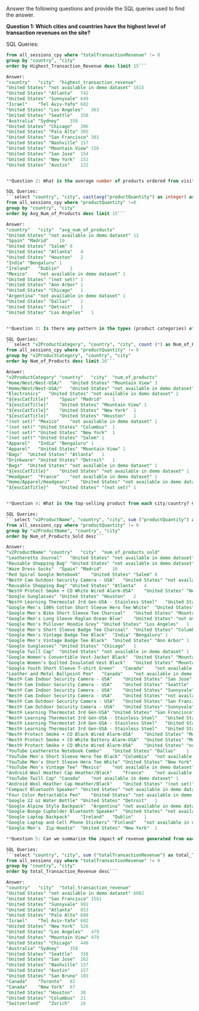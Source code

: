 Answer the following questions and provide the SQL queries used to find the answer.

**Question 1: Which cities and countries have the highest level of transaction revenues on the site?**

SQL Queries:

```sql select "country", "city", max("totalTransactionRevenue") as Highest_Transaction_Revenue
from all_sessions_cpy where "totalTransactionRevenue" != 0
group by "country", "city"
order by Highest_Transaction_Revenue desc limit 15```

Answer:
"country"	"city"	"highest_transaction_revenue"
"United States"	"not available in demo dataset"	1015
"United States"	"Atlanta"	742
"United States"	"Sunnyvale"	649
"Israel"	"Tel Aviv-Yafo"	602
"United States"	"Los Angeles"	363
"United States"	"Seattle"	358
"Australia"	"Sydney"	358
"United States"	"Chicago"	306
"United States"	"Palo Alto"	305
"United States"	"San Francisco"	301
"United States"	"Nashville"	157
"United States"	"Mountain View"	156
"United States"	"San Jose"	154
"United States"	"New York"	152
"United States"	"Austin"	122


**Question 2: What is the average number of products ordered from visitors in each city and country?**

SQL Queries: 
```select "country", "city", cast(avg("productQuantity") as integer) as Avg_Num_of_Products
from all_sessions_cpy where "productQuantity" !=0
group by "country", "city"
order by Avg_Num_of_Products desc limit 15```

Answer:
"country"	"city"	"avg_num_of_products"
"United States"	"not available in demo dataset"	11
"Spain"	"Madrid"	10
"United States"	"Salem"	8
"United States"	"Atlanta"	4
"United States"	"Houston"	2
"India"	"Bengaluru"	1
"Ireland"	"Dublin"	1
"Mexico"	"not available in demo dataset"	1
"United States"	"(not set)"	1
"United States"	"Ann Arbor"	1
"United States"	"Chicago"	1
"Argentina"	"not available in demo dataset"	1
"United States"	"Dallas"	1
"United States"	"Detroit"	1
"United States"	"Los Angeles"	1


**Question 3: Is there any pattern in the types (product categories) of products ordered from visitors in each city and country?**

SQL Queries:
```select "v2ProductCategory", "country", "city", count (*) as Num_of_Products
from all_sessions_cpy where "productQuantity" != 0
group by "v2ProductCategory", "country", "city"
order by Num_of_Products desc limit 20```

Answer:
"v2ProductCategory"	"country"	"city"	"num_of_products"
"Home/Nest/Nest-USA/"	"United States"	"Mountain View"	3
"Home/Nest/Nest-USA/"	"United States"	"not available in demo dataset"	3
"Electronics"	"United States"	"not available in demo dataset"	2
"${escCatTitle}"	"Spain"	"Madrid"	1
"${escCatTitle}"	"United States"	"Mountain View"	1
"${escCatTitle}"	"United States"	"New York"	1
"${escCatTitle}"	"United States"	"Houston"	1
"(not set)"	"Mexico"	"not available in demo dataset"	1
"(not set)"	"United States"	"Columbus"	1
"(not set)"	"United States"	"New York"	1
"(not set)"	"United States"	"Salem"	1
"Apparel"	"India"	"Bengaluru"	1
"Apparel"	"United States"	"Mountain View"	1
"Bags"	"United States"	"Atlanta"	1
"Drinkware"	"United States"	"Detroit"	1
"Bags"	"United States"	"not available in demo dataset"	1
"${escCatTitle}"	"United States"	"not available in demo dataset"	1
"Headgear"	"France"	"not available in demo dataset"	1
"Home/Apparel/Headgear/"	"United States"	"not available in demo dataset"	1
"${escCatTitle}"	"United States"	"(not set)"	1


**Question 4: What is the top-selling product from each city/country? Can we find any pattern worthy of noting in the products sold?**

SQL Queries:
```select "v2ProductName", "country", "city", sum ("productQuantity") as Num_of_Products_Sold
from all_sessions_cpy where "productQuantity" != 0
group by "v2ProductName", "country", "city"
order by Num_of_Products_Sold desc```

Answer:
"v2ProductName"	"country"	"city"	"num_of_products_sold"
"Leatherette Journal"	"United States"	"not available in demo dataset"	65
"Reusable Shopping Bag"	"United States"	"not available in demo dataset"	50
"Waze Dress Socks"	"Spain"	"Madrid"	10
"Red Spiral Google Notebook"	"United States"	"Salem"	8
"Nest® Cam Outdoor Security Camera - USA"	"United States"	"not available in demo dataset"	4
"Reusable Shopping Bag"	"United States"	"Atlanta"	4
"Nest® Protect Smoke + CO White Wired Alarm-USA"	"United States"	"New York"	2
"Google Sunglasses"	"United States"	"Houston"	2
"Nest® Learning Thermostat 3rd Gen-USA - Stainless Steel"	"United States"	"Mountain View"	2
"Google Men's 100% Cotton Short Sleeve Hero Tee White"	"United States"	"New York"	2
"Google Men's Bike Short Sleeve Tee Charcoal"	"United States"	"Mountain View"	1
"Google Men's Long Sleeve Raglan Ocean Blue"	"United States"	"not available in demo dataset"	1
"Google Men's Pullover Hoodie Grey"	"United States"	"Los Angeles"	1
"Google Men's Short Sleeve Badge Tee Charcoal"	"United States"	"Columbus"	1
"Google Men's Vintage Badge Tee Black"	"India"	"Bengaluru"	1
"Google Men's Vintage Badge Tee Black"	"United States"	"Ann Arbor"	1
"Google Sunglasses"	"United States"	"Chicago"	1
"Google Twill Cap"	"United States"	"not available in demo dataset"	1
"Google Women's Convertible Vest-Jacket Black"	"United States"	"Mountain View"	1
"Google Women's Quilted Insulated Vest Black"	"United States"	"Mountain View"	1
"Google Youth Short Sleeve T-shirt Green"	"Canada"	"not available in demo dataset"	1
"Leather and Metal Ballpoint Pen"	"Canada"	"not available in demo dataset"	1
"Nest® Cam Indoor Security Camera - USA"	"United States"	"San Jose"	1
"Nest® Cam Indoor Security Camera - USA"	"United States"	"Seattle"	1
"Nest® Cam Indoor Security Camera - USA"	"United States"	"Sunnyvale"	1
"Nest® Cam Indoor Security Camera - USA"	"United States"	"not available in demo dataset"	1
"Nest® Cam Outdoor Security Camera - USA"	"United States"	"San Francisco"	1
"Nest® Cam Outdoor Security Camera - USA"	"United States"	"Sunnyvale"	1
"Nest® Learning Thermostat 3rd Gen-USA"	"United States"	"San Francisco"	1
"Nest® Learning Thermostat 3rd Gen-USA - Stainless Steel"	"United States"	"New York"	1
"Nest® Learning Thermostat 3rd Gen-USA - Stainless Steel"	"United States"	"Palo Alto"	1
"Nest® Learning Thermostat 3rd Gen-USA - Stainless Steel"	"United States"	"not available in demo dataset"	1
"Nest® Protect Smoke + CO Black Wired Alarm-USA"	"United States"	"Mountain View"	1
"Nest® Protect Smoke + CO White Battery Alarm-USA"	"United States"	"Mountain View"	1
"Nest® Protect Smoke + CO White Wired Alarm-USA"	"United States"	"not available in demo dataset"	1
"YouTube Leatherette Notebook Combo"	"United States"	"Dallas"	1
"YouTube Men's Short Sleeve Hero Tee Black"	"Colombia"	"not available in demo dataset"	1
"YouTube Men's Short Sleeve Hero Tee White"	"United States"	"New York"	1
"YouTube Men's Vintage Tee"	"Mexico"	"not available in demo dataset"	1
"Android Wool Heather Cap Heather/Black"	"France"	"not available in demo dataset"	1
"YouTube Twill Cap"	"Canada"	"not available in demo dataset"	1
"Android Wool Heather Cap Heather/Black"	"United States"	"(not set)"	1
"Compact Bluetooth Speaker"	"United States"	"not available in demo dataset"	1
"Four Color Retractable Pen"	"United States"	"not available in demo dataset"	1
"Google 22 oz Water Bottle"	"United States"	"Detroit"	1
"Google Alpine Style Backpack"	"Argentina"	"not available in demo dataset"	1
"Google Bongo Cupholder Bluetooth Speaker"	"United States"	"not available in demo dataset"	1
"Google Laptop Backpack"	"Ireland"	"Dublin"	1
"Google Laptop and Cell Phone Stickers"	"Finland"	"not available in demo dataset"	1
"Google Men's  Zip Hoodie"	"United States"	"New York"	1

**Question 5: Can we summarize the impact of revenue generated from each city/country?**

SQL Queries: 
```select "country", "city", sum ("totalTransactionRevenue") as total_Transaction_Revenue
from all_sessions_cpy where "totalTransactionRevenue" != 0
group by "country", "city"
order by total_Transaction_Revenue desc```

Answer:
"country"	"city"	"total_transaction_revenue"
"United States"	"not available in demo dataset"	6082
"United States"	"San Francisco"	1561
"United States"	"Sunnyvale"	991
"United States"	"Atlanta"	853
"United States"	"Palo Alto"	608
"Israel"	"Tel Aviv-Yafo"	602
"United States"	"New York"	526
"United States"	"Los Angeles"	479
"United States"	"Mountain View"	479
"United States"	"Chicago"	448
"Australia"	"Sydney"	358
"United States"	"Seattle"	358
"United States"	"San Jose"	262
"United States"	"Nashville"	157
"United States"	"Austin"	157
"United States"	"San Bruno"	103
"Canada"	"Toronto"	82
"Canada"	"New York"	67
"United States"	"Houston"	38
"United States"	"Columbus"	21
"Switzerland"	"Zurich"	16